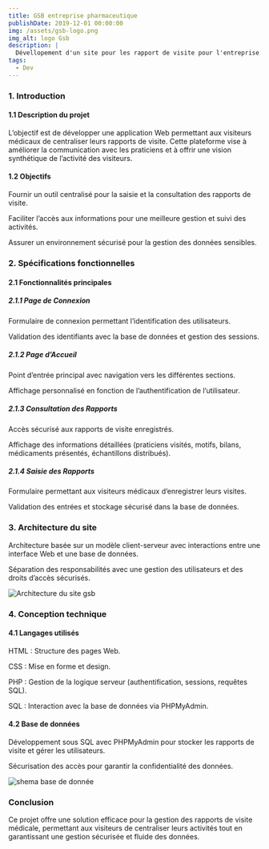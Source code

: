 ```yaml
---
title: GSB entreprise pharmaceutique
publishDate: 2019-12-01 00:00:00
img: /assets/gsb-logo.png
img_alt: logo Gsb
description: |
  Dévellopement d'un site pour les rapport de visite pour l'entreprise.
tags:
  - Dev
---
```


### 1. Introduction
#### 1.1 Description du projet
L’objectif est de développer une application Web permettant aux visiteurs médicaux de centraliser leurs rapports de visite. Cette plateforme vise à améliorer la communication avec les praticiens et à offrir une vision synthétique de l’activité des visiteurs.

#### 1.2 Objectifs
Fournir un outil centralisé pour la saisie et la consultation des rapports de visite.

Faciliter l’accès aux informations pour une meilleure gestion et suivi des activités.

Assurer un environnement sécurisé pour la gestion des données sensibles.

### 2. Spécifications fonctionnelles
#### 2.1 Fonctionnalités principales
##### 2.1.1 Page de Connexion
Formulaire de connexion permettant l’identification des utilisateurs.

Validation des identifiants avec la base de données et gestion des sessions.

##### 2.1.2 Page d’Accueil
Point d’entrée principal avec navigation vers les différentes sections.

Affichage personnalisé en fonction de l’authentification de l’utilisateur.

##### 2.1.3 Consultation des Rapports
Accès sécurisé aux rapports de visite enregistrés.

Affichage des informations détaillées (praticiens visités, motifs, bilans, médicaments présentés, échantillons distribués).

##### 2.1.4 Saisie des Rapports
Formulaire permettant aux visiteurs médicaux d’enregistrer leurs visites.

Validation des entrées et stockage sécurisé dans la base de données.

### 3. Architecture du site
Architecture basée sur un modèle client-serveur avec interactions entre une interface Web et une base de données.

Séparation des responsabilités avec une gestion des utilisateurs et des droits d’accès sécurisés.

![Architecture du site gsb](/assets/GSB_architecture.png)

### 4. Conception technique
#### 4.1 Langages utilisés
HTML : Structure des pages Web.

CSS : Mise en forme et design.

PHP : Gestion de la logique serveur (authentification, sessions, requêtes SQL).

SQL : Interaction avec la base de données via PHPMyAdmin.

#### 4.2 Base de données
Développement sous SQL avec PHPMyAdmin pour stocker les rapports de visite et gérer les utilisateurs.

Sécurisation des accès pour garantir la confidentialité des données.

![shema base de donnée](/assets/shéma-donnée-GSB.png)

### Conclusion
Ce projet offre une solution efficace pour la gestion des rapports de visite médicale, permettant aux visiteurs de centraliser leurs activités tout en garantissant une gestion sécurisée et fluide des données.